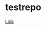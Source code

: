 # testrepo

<a href="intent://arvr.google.com/scene-viewer/1.0?file=  https://raw.githubusercontent.com/jmazcunan/testrepo/blob/main/test001.glb#Intent;scheme=https;package=com.google.android.googlequicksearchbox;action=android.intent.action.VIEW;S.browser_fallback_url=https://developers.google.com/ar;end;">Link</a>
